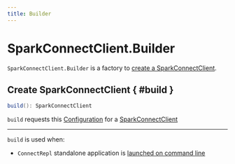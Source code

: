 ```yaml
---
title: Builder
---
```


# SparkConnectClient.Builder

`SparkConnectClient.Builder` is a factory to [create a SparkConnectClient](#build).

## Create SparkConnectClient { #build }

```scala
build(): SparkConnectClient
```

`build` requests this [Configuration](#_configuration) for a [SparkConnectClient](Configuration.md#toSparkConnectClient)

---

`build` is used when:

* `ConnectRepl` standalone application is [launched on command line](ConnectRepl.md#doMain)
